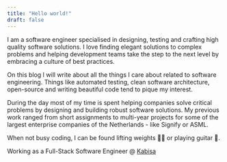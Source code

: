 ```yaml
---
title: "Hello world!"
draft: false
---
```


I am a software engineer specialised in designing, testing and crafting high quality software solutions. I love finding elegant solutions to complex problems
and helping development teams take the step to the next level by embracing a culture of best practices.

On this blog I will write about all the things I care about related to software engineering. Things like automated testing, clean software architecture, open-source and writing beautiful code tend to pique my interest.

During the day most of my time is spent helping companies solve critical problems by designing and building robust software solutions. My previous work ranged from short assignments to
multi-year projects for some of the largest enterprise companies of the Netherlands - like Signify or ASML.

When not busy coding, I can be found lifting weights 🏋️‍♂️ or playing guitar :guitar:.

Working as a Full-Stack Software Engineer @ [Kabisa](https://kabisa.nl)